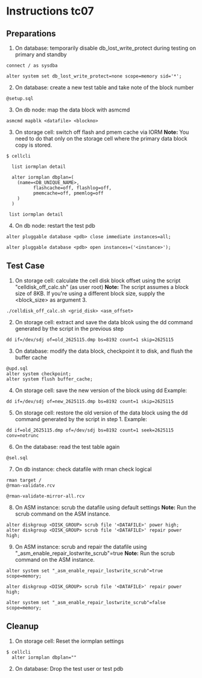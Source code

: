 # Instructions tc07

## Preparations
1. On database: temporarily disable db_lost_write_protect during testing on primary and standby
```
connect / as sysdba

alter system set db_lost_write_protect=none scope=memory sid='*';
``` 

2. On database: create a new test table and take note of the block number
```
@setup.sql
``` 

3. On db node: map the data block with asmcmd
```
asmcmd mapblk <datafile> <blockno>
```

3. On storage cell: switch off flash and pmem cache via IORM
**Note:** You need to do that only on the storage cell where the primary data block copy is stored.

```
$ cellcli

  list iormplan detail

  alter iormplan dbplan=(
    (name=<DB_UNIQUE_NAME>, 
          flashcache=off, flashlog=off, 
          pmemcache=off, pmemlog=off
    )
  )

 list iormplan detail
```

4. On db node: restart the test pdb 
```
alter pluggable database <pdb> close immediate instances=all;

alter pluggable database <pdb> open instances=('<instance>');
```

## Test Case

1. On storage cell: calculate the cell disk block offset using the script "celldisk_off_calc.sh" (as user root)
**Note:** The script assumes a block size of 8KB. If you're using a different block size, supply the <block_size> as argument 3.
```
./celldisk_off_calc.sh <grid_disk> <asm_offset>
``` 

2. On storage cell: extract and save the data blcok using the dd command generated by the script in the previous step
```
dd if=/dev/sdj of=old_2625115.dmp bs=8192 count=1 skip=2625115
``` 

3. On database: modify the data block, checkpoint it to disk, and flush the buffer cache
```
@upd.sql
alter system checkpoint;
alter system flush buffer_cache;
```

4. On storage cell: save the new version of the block using dd
Example:
```
dd if=/dev/sdj of=new_2625115.dmp bs=8192 count=1 skip=2625115
``` 

5. On storage cell: restore the old version of the data block using the dd command generated by the script in step 1.
Example:
```
dd if=old_2625115.dmp of=/dev/sdj bs=8192 count=1 seek=2625115 conv=notrunc
```

6. On the database: read the test table again
```
@sel.sql
```

7. On db instance: check datafile with rman check logical
```
rman target /
@rman-validate.rcv

@rman-validate-mirror-all.rcv
```

8. On ASM instance: scrub the datafile using default settings
**Note:** Run the scrub command on the ASM instance.
```
alter diskgroup <DISK_GROUP> scrub file '<DATAFILE>' power high;
alter diskgroup <DISK_GROUP> scrub file '<DATAFILE>' repair power high;
```

9. On ASM instance: scrub and repair the datafile using "_asm_enable_repair_lostwrite_scrub"=true
**Note:** Run the scrub command on the ASM instance.
```
alter system set "_asm_enable_repair_lostwrite_scrub"=true scope=memory;

alter diskgroup <DISK_GROUP> scrub file '<DATAFILE>' repair power high;

alter system set "_asm_enable_repair_lostwrite_scrub"=false scope=memory;
```

## Cleanup
1. On storage cell: Reset the iormplan settings

```
$ cellcli
  alter iormplan dbplan=""
```

2. On database: Drop the test user or test pdb
